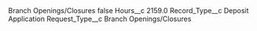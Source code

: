 <?xml version="1.0" encoding="UTF-8"?>
<CustomMetadata xmlns="http://soap.sforce.com/2006/04/metadata" xmlns:xsi="http://www.w3.org/2001/XMLSchema-instance" xmlns:xsd="http://www.w3.org/2001/XMLSchema">
    <label>Branch Openings/Closures</label>
    <protected>false</protected>
    <values>
        <field>Hours__c</field>
        <value xsi:type="xsd:double">2159.0</value>
    </values>
    <values>
        <field>Record_Type__c</field>
        <value xsi:type="xsd:string">Deposit Application</value>
    </values>
    <values>
        <field>Request_Type__c</field>
        <value xsi:type="xsd:string">Branch Openings/Closures</value>
    </values>
</CustomMetadata>
